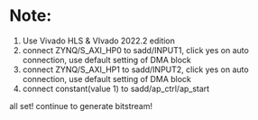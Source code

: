 # Note:

1. Use Vivado HLS & VIvado 2022.2 edition
2. connect ZYNQ/S_AXI_HP0 to sadd/INPUT1, click yes on auto connection, use default setting of DMA block
3. connect ZYNQ/S_AXI_HP1 to sadd/INPUT2, click yes on auto connection, use default setting of DMA block
4. connect constant(value 1) to sadd/ap_ctrl/ap_start

all set! continue to generate bitstream!
